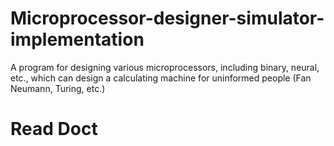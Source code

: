 # Microprocessor-designer-simulator-implementation
 A program for designing various microprocessors, including binary, neural, etc., which can design a calculating machine for uninformed people (Fan Neumann, Turing, etc.)

# Read Doct
